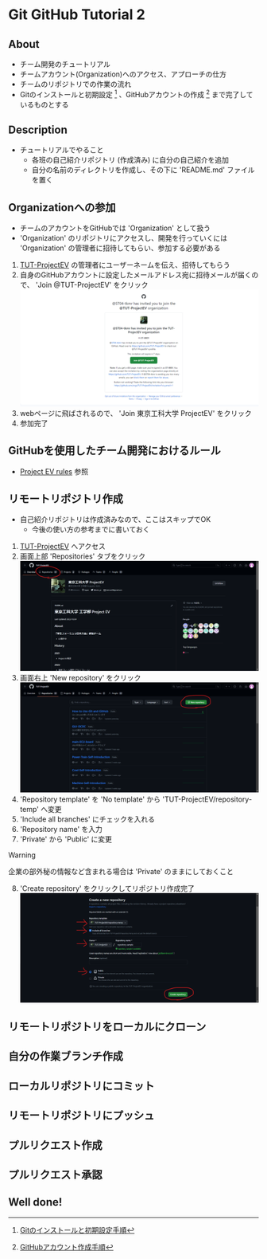 # Git GitHub Tutorial 2

## About
- チーム開発のチュートリアル
- チームアカウント(Organization)へのアクセス、アプローチの仕方
- チームのリポジトリでの作業の流れ
- Gitのインストールと初期設定 [^1] 、GitHubアカウントの作成 [^2] まで完了しているものとする

## Description
- チュートリアルでやること
    - 各班の自己紹介リポジトリ (作成済み) に自分の自己紹介を追加
    - 自分の名前のディレクトリを作成し、その下に 'README.md' ファイルを置く

## Organizationへの参加
- チームのアカウントをGitHubでは 'Organization' として扱う
- 'Organization' のリポジトリにアクセスし、開発を行っていくには 'Organization' の管理者に招待してもらい、参加する必要がある
1. [TUT-ProjectEV](https://github.com/TUT-ProjectEV) の管理者にユーザーネームを伝え、招待してもらう
2. 自身のGitHubアカウントに設定したメールアドレス宛に招待メールが届くので、 'Join @TUT-ProjectEV' をクリック
![Screenshot of invite email](images/join-organization-1.png)
3. webページに飛ばされるので、 'Join 東京工科大学 ProjectEV' をクリック
4. 参加完了

## GitHubを使用したチーム開発におけるルール
- [Project EV rules](https://github.com/TUT-ProjectEV/.github-private/tree/develop/profile) 参照

## リモートリポジトリ作成
- 自己紹介リポジトリは作成済みなので、ここはスキップでOK
    - 今後の使い方の参考までに書いておく
1. [TUT-ProjectEV](https://github.com/TUT-ProjectEV) へアクセス
2. 画面上部 'Repositories' タブをクリック
![Screenshot of team page](images/creating-remote-repository-1.png)
3. 画面右上 'New repository' をクリック
![Screenshot of team repositories page](images/creating-remote-repository-2.png)
4. 'Repository template' を 'No template' から 'TUT-ProjectEV/repository-temp' へ変更
5. 'Include all branches' にチェックを入れる
6. 'Repository name' を入力
7. 'Private' から 'Public' に変更
> [!WARNING]
> 企業の部外秘の情報など含まれる場合は 'Private' のままにしておくこと
8. 'Create repository' をクリックしてリポジトリ作成完了
![Screenshot of create a new repository](images/creating-remote-repository-3.png)

## リモートリポジトリをローカルにクローン

## 自分の作業ブランチ作成

## ローカルリポジトリにコミット

## リモートリポジトリにプッシュ

## プルリクエスト作成

## プルリクエスト承認

## Well done!

[^1]: [Gitのインストールと初期設定手順](./../Git-settings/)
[^2]: [GitHubアカウント作成手順](./../GitHub-creating-account/)